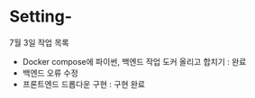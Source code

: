# Setting-

7월 3일 작업 목록 
- Docker compose에 파이썬, 백엔드 작업 도커 올리고 합치기 : 완료
- 백엔드 오류 수정
- 프론트엔드 드롭다운 구현 : 구현 완료
  
